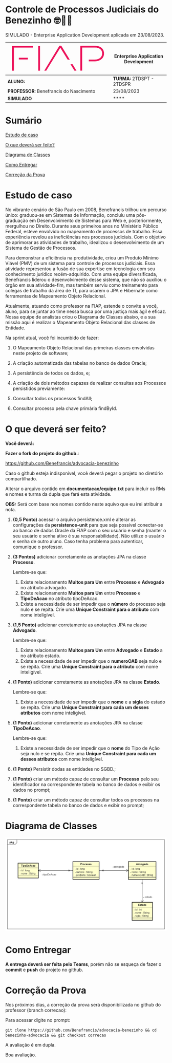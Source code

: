 # Controle de Processos Judiciais do Benezinho 🤓👍🏾

SIMULADO - Enterprise Application Development aplicada em 23/08/2023.


| ![](documentacao/fiap.jpg)               | **Enterprise Application Development** |
|------------------------------------------|----------------------------------------|
| **ALUNO:**                               | **TURMA:** 2TDSPT  - 2TDSPR            |
| **PROFESSOR:** Benefrancis do Nascimento | 23/08/2023                             |
| **SIMULADO**                      | ****                                   |

# Sumário


[Estudo de caso ](#_Estudo_de_caso)

[O que deverá ser feito? ](#_O_que_devera_ser_feito)

[Diagrama de Classes ](#_Diagrama_de_Classes)

[Como Entregar ](#_Entrega)

[Correção da Prova ](#_Correcao)

<a id="_Estudo_de_caso"></a>

# Estudo de caso

No vibrante cenário de São Paulo em 2008, Benefrancis trilhou um percurso único: graduou-se em Sistemas de Informação, concluiu uma pós-graduação em Desenvolvimento de Sistemas para Web e, posteriormente, mergulhou no Direito. Durante seus primeiros anos no Ministério Público Federal, esteve envolvido no mapeamento de processos de trabalho. Essa experiência revelou as ineficiências nos processos judiciais. Com o objetivo de aprimorar as atividades de trabalho, idealizou o desenvolvimento de um Sistema de Gestão de Processos.

Para demonstrar a eficiência na produtividade, criou um Produto Mínimo Viável (PMV) de um sistema para controle de processos judiciais. Essa atividade representou a fusão de sua expertise em tecnologia com seu conhecimento jurídico recém-adquirido. Com uma equipe diversificada, Benefrancis liderou o desenvolvimento desse sistema, que não só auxiliou o órgão em sua atividade-fim, mas também serviu como treinamento para colegas de trabalho da área de TI, para usarem o JPA e Hibernate como ferramentas de Mapeamento Objeto Relacional.

Atualmente, atuando como professor na FIAP, estende o convite a você, aluno, para se juntar ao time nessa busca por uma justiça mais ágil e eficaz. Nossa equipe de analistas criou o Diagrama de Classes abaixo, e a sua missão aqui é realizar o Mapeamento Objeto Relacional das classes de Entidade.

Na sprint atual, você foi incumbido de fazer:

1. O Mapeamento Objeto Relacional das primeiras classes envolvidas neste projeto de software;

2. A criação automatizada das tabelas no banco de dados Oracle;

3. A persistência de todos os dados, e;

4. A criação de dois métodos capazes de realizar consultas aos Processos persistidos previamente:

5. Consultar todos os processos findAll;

6. Consultar processo pela chave primária findById.



<a id="_O_que_devera_ser_feito"></a>

# O que deverá ser feito?


**Você deverá:**

**Fazer o fork do projeto do github.**:

https://github.com/Benefrancis/advocacia-benezinho

Caso o github esteja indisponível, você deverá pegar o projeto no diretório compartilhado.

Alterar o arquivo contido em  **documentacao/equipe.txt** para incluir os RMs e nomes e turma da dupla que fará esta atividade.

**OBS:** Será com base nos nomes contido neste aquivo que eu irei atribuir a nota.

1. **(0,5 Ponto)** acessar o arquivo persistence.xml e alterar as configurações da **persistence-unit** para que seja possível conectar-se ao banco de dados Oracle da FIAP com o seu usuário e senha (manter o seu usuário e senha ativo é sua responsabilidade). Não utilize o usuário e senha de outro aluno. Caso tenha problema para autenticar, comunique o professor.


2. **(3 Pontos)** adicionar corretamente as anotações JPA na classe **Processo**.

    Lembre-se que:


    1. Existe relacionamento **Muitos para Um** entre **Processo** e **Advogado** no atributo advogado.
    2. Existe relacionamento **Muitos para Um** entre **Processo** e **TipoDeAcao** no atributo tipoDeAcao. 
    3. Existe a necessidade de ser impedir que o **número** do processo seja nulo e se repita. Crie uma **Unique Constraint para o atributo** com nome inteligível.


3. **(1,5 Ponto)** adicionar corretamente as anotações JPA na classe **Advogado**.
    

   Lembre-se que:

    1. Existe relacionamento **Muitos para Um** entre **Advogado** e **Estado** a no atributo estado.
    2. Existe a necessidade de ser impedir que o **numeroOAB** seja nulo e se repita. Crie uma **Unique Constraint para o atributo** com nome inteligível.


4. **(1 Ponto)** adicionar corretamente as anotações JPA na classe **Estado**.

    Lembre-se que:


    1. Existe a necessidade de ser impedir que o **nome** e a **sigla** do estado se repita. Crie uma **Unique Constraint para cada um desses atributos** com nome inteligível.



5. **(1 Ponto)** adicionar corretamente as anotações JPA na classe **TipoDeAcao**.
   
    Lembre-se que:


    1. Existe a necessidade de ser impedir que o **nome** do Tipo de Ação seja nulo e se repita. Crie uma **Unique Constraint para cada um desses atributos** com nome inteligível.

6. **(1 Ponto)** Persistir dodas as entidades no SGBD.;

7. **(1 Ponto)** criar um método capaz de consultar um **Processo** pelo seu identificador na correspondente tabela no banco de dados e exibir os dados no prompt;

8. **(1 Ponto)** criar um método capaz de consultar todos os processos na correspondente tabela no banco de dados e exibir no prompt;


<a id="_Diagrama_de_Classes"></a>

# Diagrama de Classes

<img src="documentacao/diagrama.png">


<a id="_Entrega"></a>

# Como Entregar

**A entrega deverá ser feita pelo Teams**, porém não se esqueça de fazer o **commit** e **push** do projeto no github.


<a id="_Correcao"></a>

# Correção da Prova

Nos próximos dias, a correção da prova será disponibilizada no github do professor (branch correcao):

Para acessar digite no prompt:

```shell
git clone https://github.com/Benefrancis/advocacia-benezinho && cd benezinho-advocacia && git checkout correcao
```


A avaliação é em dupla.


Boa avaliação.